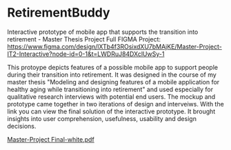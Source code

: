 # RetirementBuddy
Interactive prototype of mobile app that supports the transition into retirement - Master Thesis Project
Full FIGMA Project: https://www.figma.com/design/lXTb4f3ROsixdXU7bMAjKE/Master-Project-IT2-Interactive?node-id=0-1&t=LWDRuJ84DXclUwSy-1 

This protoype depicts features of a possible mobile app to support people during their transition into retirement. It was designed in the course of my master thesis "Modeling and designing features of a mobile application for healthy aging while transitioning into retirement" and used especially for qualitative research interviews with potential end users. The mockup and prototype came together in two iterations of design and interveiws. With the link you can view the final solution of the interactive prototype. It brought insights into user comprehension, usefulness, usability and design decisions.


[Master-Project Final-white.pdf](https://github.com/user-attachments/files/19389170/Master-Project.Final-white.pdf)
